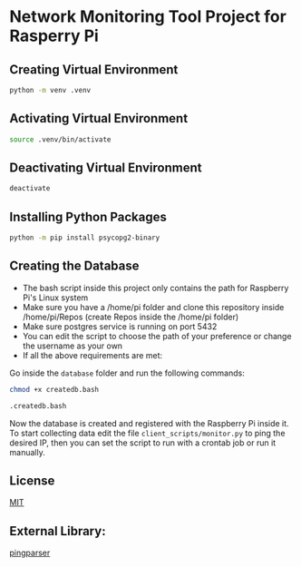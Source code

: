 # Network Monitoring Tool Project for Rasperry Pi

## Creating Virtual Environment
```bash
python -m venv .venv
```

## Activating Virtual Environment

```bash 
source .venv/bin/activate
```

## Deactivating Virtual Environment

```bash
deactivate
```

## Installing Python Packages

```bash
python -m pip install psycopg2-binary
```

## Creating the Database

- The bash script inside this project only contains the path for Raspberry Pi's Linux system
- Make sure you have a /home/pi folder and clone this repository inside /home/pi/Repos (create Repos inside the /home/pi folder)
- Make sure postgres service is running on port 5432
- You can edit the script to choose the path of your preference or change the username as your own
- If all the above requirements are met:

Go inside the `database` folder and run the following commands:

```bash
chmod +x createdb.bash
```

```bash
.createdb.bash
```

Now the database is created and registered with the Raspberry Pi inside it. To start collecting data edit the file `client_scripts/monitor.py` to ping the desired IP, then you can set the script to run with a crontab job or run it manually.

## License
[MIT](https://github.com/pedro-carmine/networking-monitoring-raspberry/blob/main/LICENSE)

## External Library:
[pingparser](https://github.com/ssteinerx/pingparser)
